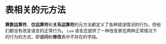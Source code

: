 # 表相关的元方法

**算数运算符**、**位运算符**和**关系运算符**的元方法都定义了各种错误情况的行为，但他们都没有改变语言的正常行为。 `Lua` 语言还提供了一种改变表在两种正常情况下的行为的方式，即**访问**和**修改**表中不存在的字段。
